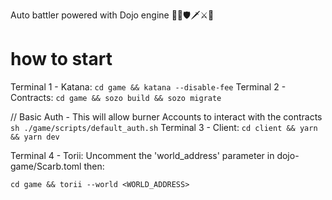 Auto battler powered with Dojo engine 🎇🏹🛡🗡⚔🌟

# how to start
Terminal 1 - Katana:
```cd game && katana --disable-fee```
Terminal 2 - Contracts:
```cd game && sozo build && sozo migrate```

// Basic Auth - This will allow burner Accounts to interact with the contracts
```sh ./game/scripts/default_auth.sh```
Terminal 3 - Client:
```cd client && yarn && yarn dev```

Terminal 4 - Torii:
Uncomment the 'world_address' parameter in dojo-game/Scarb.toml then:

```cd game && torii --world <WORLD_ADDRESS>```